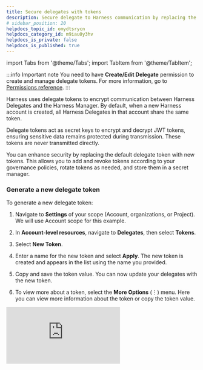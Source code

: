 ```yaml
---
title: Secure delegates with tokens
description: Secure delegate to Harness communication by replacing the default delegate token with new tokens.
# sidebar_position: 20
helpdocs_topic_id: omydtsrycn
helpdocs_category_id: m9iau0y3hv
helpdocs_is_private: false
helpdocs_is_published: true
---
```


import Tabs from '@theme/Tabs';
import TabItem from '@theme/TabItem';

:::info Important note
You need to have **Create/Edit Delegate** permission to create and manage delegate tokens. For more information, go to [Permissions reference](/docs/platform/role-based-access-control/permissions-reference).
:::

Harness uses delegate tokens to encrypt communication between Harness Delegates and the Harness Manager. By default, when a new Harness account is created, all Harness Delegates in that account share the same token.

Delegate tokens act as secret keys to encrypt and decrypt JWT tokens, ensuring sensitive data remains protected during transmission. These tokens are never transmitted directly.

You can enhance security by replacing the default delegate token with new tokens. This allows you to add and revoke tokens according to your governance policies, rotate tokens as needed, and store them in a secret manager.

### Generate a new delegate token

<Tabs>
<TabItem value="Manual">
To generate a new delegate token:

1. Navigate to **Settings** of your scope (Account, organizations, or Project). We will use Account scope for this example.

2. In **Account-level resources**, navigate to **Delegates**, then select **Tokens**.

3. Select **New Token**.

4. Enter a name for the new token and select **Apply**. The new token is created and appears in the list using the name you provided.

5. Copy and save the token value. You can now update your delegates with the new token.

6. To view more about a token, select the **More Options** (&vellip;) menu. Here you can view more information about the token or copy the token value.
</TabItem>
<TabItem value="Interactive">
  <iframe
    src="https://app.tango.us/app/embed/c30db2fd-2e31-4d21-bd59-a3cf50f86b70"
    style={{ minHeight: '640px', width: '80%', border: 'none' }}
    sandbox="allow-scripts allow-top-navigation-by-user-activation allow-popups allow-same-origin"
    security="restricted"
    title="Create Delegate Token in Harness"
    referrerPolicy="strict-origin-when-cross-origin"
    frameBorder="0"
    allowFullScreen
  />
</TabItem>
</Tabs>

## Update existing delegates with new tokens

You can update an existing delegate with a new token value and then restart the delegate.

### Kubernetes delegate

To update a Kubernetes delegate with a new token:

1. Open your `harness-delegate.yaml` file.

2. Update the `DELEGATE_TOKEN` and `UPGRADER_TOKEN` values with your new token.

3. Apply the changes:
   ```bash
   kubectl apply -f harness-delegate.yaml
   ```
   The delegate pods will restart automatically with the new token.

### Docker delegate

To update a Docker delegate with a new token:

1. Stop the existing delegate containers:
   ```bash
   docker stop <delegate_container_id>
   docker stop <upgrader_container_id>
   ```

2. Restart the delegate with the new token in the environment variable: `DELEGATE_TOKEN=<new_token>`

3. Restart the upgrader with the new token in the environment variable: `UPGRADER_TOKEN=<new_token>`

You can verify the token update using `docker exec <container_id> env`.

## Revoke Delegate tokens

Harness loads tokens during the delegate startup process as part of the connection heartbeat. When you change the delegate token, you must restart the delegate cycle process.

When you revoke a token, all delegates using that token are immediately disconnected and stopped.

To revoke tokens, do the following:

1. On the **Tokens** page, select **Revoke** next to the token you want to remove.

   ![](static/secure-delegates-with-tokens-06.png)

2. Confirm by selecting **Revoke**. The token is immediately revoked and will no longer appear in the list.

## Delete Delegate tokens

:::info Note
You can only delete tokens that have been revoked. 
:::
<Tabs>
<TabItem value="Manual">
To delete a token, do the following:

1. On the **Tokens** page, select **Revoked Tokens** next to the +New Token button. It will list all the revoked tokens.

2. Select the token you want to delete and select **Delete**.

3. Confirm by selecting **Delete**. The token is immediately deleted and will no longer appear in the list.

</TabItem>
<TabItem value="Interactive">
    <iframe 
    src="https://app.tango.us/app/embed/8ee400d8-d23c-419e-9029-a6e0f4a05683" 
    style={{ minHeight: '640px', width: '80%', border: 'none' }}
    sandbox="allow-scripts allow-top-navigation-by-user-activation allow-popups allow-same-origin" 
    security="restricted" 
    title="Revoke Tokens in Harness" 
    referrerpolicy="strict-origin-when-cross-origin" 
    frameborder="0" 
    allowfullscreen
    />
</TabItem>
</Tabs>

## Rotate Delegate tokens

You can rotate and store your delegate tokens in a third-party secret manager and reference them as needed.

:::info note
If you rotate your delegate tokens, you must redeploy the delegate.
:::

To rotate your tokens, do the following:

1. Create your delegate token through the [API](https://apidocs.harness.io/tag/Delegate-Token-Resource#operation/createDelegateToken). The delegate token API returns the token value.
2. Add the delegate token to a secret manager, such as HashiCorp Vault.
3. When you deploy the delegate pod, reference the delegate token from the secret manager.

   For example, to reference the delegate token stored in the HashiCorp Vault, do the following:

   * Add the below annotations in the [delegate Helm chart](https://github.com/harness/delegate-helm-chart):

      ```yaml
      vault.hashicorp.com/agent-inject: true
                    vault.hashicorp.com/agent-inject-secret-secret1: <delegate_token> //delegate token referenced in hashicorp vault
                    vault.hashicorp.com/agent-inject-status: injected
                    vault.hashicorp.com/agent-inject-template-secret1:
                      {{ with secret "<delegate_token>" }}                           //delegate token referenced in hashicorp vault
                      export DELEGATE_TOKEN="{{ .Data.data.DELEGATE_TOKEN }}"
                      {{ end }}
                    vault.hashicorp.com/auth-config-type: iam
                    vault.hashicorp.com/role: qa-cloudtrust-infrastructure
      ```

   :::info note
   This example shows how to use HashiCorp Vault. Other secret managers require different setup steps and Helm chart annotations.
   :::
